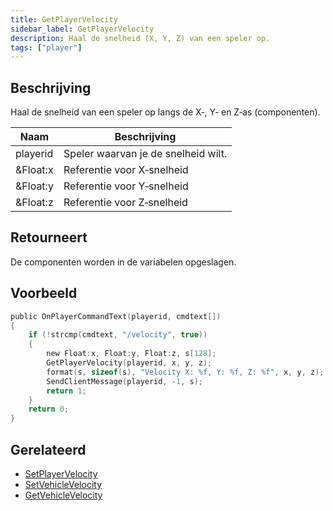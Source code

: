 ```yaml
---
title: GetPlayerVelocity
sidebar_label: GetPlayerVelocity
description: Haal de snelheid (X, Y, Z) van een speler op.
tags: ["player"]
---
```


## Beschrijving

Haal de snelheid van een speler op langs de X‑, Y‑ en Z‑as (componenten).

| Naam | Beschrijving |
| ---- | ------------ |
| playerid | Speler waarvan je de snelheid wilt. |
| &Float:x | Referentie voor X‑snelheid |
| &Float:y | Referentie voor Y‑snelheid |
| &Float:z | Referentie voor Z‑snelheid |

## Retourneert

De componenten worden in de variabelen opgeslagen.

## Voorbeeld

```c
public OnPlayerCommandText(playerid, cmdtext[])
{
    if (!strcmp(cmdtext, "/velocity", true))
    {
        new Float:x, Float:y, Float:z, s[128];
        GetPlayerVelocity(playerid, x, y, z);
        format(s, sizeof(s), "Velocity X: %f, Y: %f, Z: %f", x, y, z);
        SendClientMessage(playerid, -1, s);
        return 1;
    }
    return 0;
}
```

## Gerelateerd

- [SetPlayerVelocity](SetPlayerVelocity)
- [SetVehicleVelocity](SetVehicleVelocity)
- [GetVehicleVelocity](GetVehicleVelocity)


